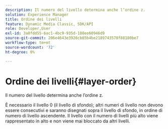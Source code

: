 ```yaml
---
description: Il numero del livello determina anche l’ordine z.
solution: Experience Manager
title: Ordine dei livelli
feature: Dynamic Media Classic, SDK/API
role: Developer,User
exl-id: 3a8fdd55-6ac1-4bc9-935d-188ee60946d9
source-git-commit: 206e4643e3926cb85b4be2189743578f88180be7
workflow-type: tm+mt
source-wordcount: '72'
ht-degree: 0%

---
```


# Ordine dei livelli{#layer-order}

Il numero del livello determina anche l’ordine z.

È necessario il livello 0 (il livello di sfondo); altri numeri di livello non devono essere consecutivi e saranno disegnati sopra il livello di sfondo, in ordine di numero di livello ascendente. Il livello con il numero di livelli più alto viene rappresentato in alto e non viene mai bloccato da altri livelli.
